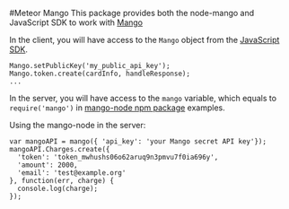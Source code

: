 #Meteor Mango
This package provides both the node-mango and JavaScript SDK to work with [Mango](https://getmango.com)

In the client, you will have access to the `Mango` object from the [JavaScript SDK](https://developers.getmango.com/en/tools/javascript-sdk/).
~~~
Mango.setPublicKey('my_public_api_key');
Mango.token.create(cardInfo, handleResponse);
...
~~~

In the server, you will have access to the `mango` variable, which equals to `require('mango')` in [mango-node npm package](https://github.com/mango/mango-node) examples.

Using the mango-node in the server:
~~~
var mangoAPI = mango({ 'api_key': 'your Mango secret API key'});
mangoAPI.Charges.create({
  'token': 'token_mwhushs06o62aruq9n3pmvu7f0ia696y',
  'amount': 2000,
  'email': 'test@example.org'
}, function(err, charge) {
  console.log(charge);
});
~~~

